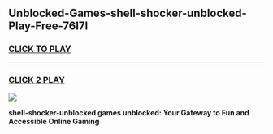 
## Unblocked-Games-shell-shocker-unblocked-Play-Free-76l7l
<h3>
<a href="https://premium76.site?title=shell-shocker-unblocked&ref=10A">CLICK TO PLAY</a></h3>
<hr>

<h3>
<a href="https://premium76.site?title=shell-shocker-unblocked&ref=10A">CLICK 2 PLAY</a>
  
</h3>

<a href="https://premium76.site?title=shell-shocker-unblocked&ref=10A"><img src="https://clearcache.store/games.png"></a>


**shell-shocker-unblocked games unblocked: Your Gateway to Fun and Accessible Online Gaming**
